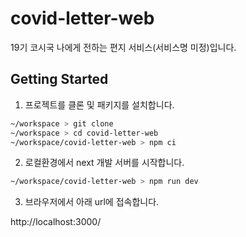 # covid-letter-web
19기 코시국 나에게 전하는 편지 서비스(서비스명 미정)입니다.

## Getting Started

1. 프로젝트를 클론 및 패키지를 설치합니다.
```bash
~/workspace > git clone 
~/workspace > cd covid-letter-web
~/workspace/covid-letter-web > npm ci
```

2. 로컬환경에서 next 개발 서버를 시작합니다.
```bash
~/workspace/covid-letter-web > npm run dev
```

3. 브라우저에서 아래 url에 접속합니다.

http://localhost:3000/
